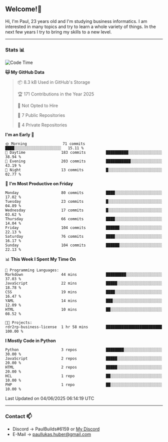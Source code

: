 ## Welcome!👋

Hi, I'm Paul, 23 years old and I'm studying business informatics. I am interested in many topics and try to learn a whole variety of things. In the next few years I try to bring my skills to a new level.

---
### Stats 📊

<!--START_SECTION:waka-->
![Code Time](http://img.shields.io/badge/Code%20Time-126%20hrs%2024%20mins-blue)

**🐱 My GitHub Data** 

> 📦 8.3 kB Used in GitHub's Storage 
 > 
> 🏆 171 Contributions in the Year 2025
 > 
> 🚫 Not Opted to Hire
 > 
> 📜 7 Public Repositories 
 > 
> 🔑 4 Private Repositories 
 > 
**I'm an Early 🐤** 

```text
🌞 Morning                71 commits          ████░░░░░░░░░░░░░░░░░░░░░   15.11 % 
🌆 Daytime                183 commits         ██████████░░░░░░░░░░░░░░░   38.94 % 
🌃 Evening                203 commits         ███████████░░░░░░░░░░░░░░   43.19 % 
🌙 Night                  13 commits          █░░░░░░░░░░░░░░░░░░░░░░░░   02.77 % 
```
📅 **I'm Most Productive on Friday** 

```text
Monday                   80 commits          ████░░░░░░░░░░░░░░░░░░░░░   17.02 % 
Tuesday                  23 commits          █░░░░░░░░░░░░░░░░░░░░░░░░   04.89 % 
Wednesday                17 commits          █░░░░░░░░░░░░░░░░░░░░░░░░   03.62 % 
Thursday                 66 commits          ████░░░░░░░░░░░░░░░░░░░░░   14.04 % 
Friday                   104 commits         ██████░░░░░░░░░░░░░░░░░░░   22.13 % 
Saturday                 76 commits          ████░░░░░░░░░░░░░░░░░░░░░   16.17 % 
Sunday                   104 commits         ██████░░░░░░░░░░░░░░░░░░░   22.13 % 
```


📊 **This Week I Spent My Time On** 

```text
💬 Programming Languages: 
Markdown                 44 mins             █████████░░░░░░░░░░░░░░░░   37.03 % 
JavaScript               22 mins             █████░░░░░░░░░░░░░░░░░░░░   18.78 % 
CSS                      19 mins             ████░░░░░░░░░░░░░░░░░░░░░   16.47 % 
YAML                     14 mins             ███░░░░░░░░░░░░░░░░░░░░░░   12.09 % 
HTML                     10 mins             ██░░░░░░░░░░░░░░░░░░░░░░░   08.52 % 

🐱‍💻 Projects: 
rdr2rp-business-license  1 hr 58 mins        █████████████████████████   100.00 % 
```

**I Mostly Code in Python** 

```text
Python                   3 repos             ████████░░░░░░░░░░░░░░░░░   30.00 % 
JavaScript               2 repos             █████░░░░░░░░░░░░░░░░░░░░   20.00 % 
HTML                     2 repos             █████░░░░░░░░░░░░░░░░░░░░   20.00 % 
HCL                      1 repo              ██░░░░░░░░░░░░░░░░░░░░░░░   10.00 % 
PHP                      1 repo              ██░░░░░░░░░░░░░░░░░░░░░░░   10.00 % 
```




 Last Updated on 04/06/2025 06:14:19 UTC
<!--END_SECTION:waka-->

---
### Contact 📫

* Discord -> PaulBuilds#6159 or [My Discord](https://discord.gg/7kq6UnB)
* E-Mail -> paullukas.huber@gmail.com
